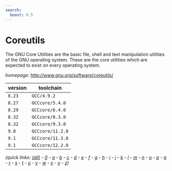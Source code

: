```yaml
---
search:
  boost: 0.5
---
```

# Coreutils

The GNU Core Utilities are the basic file, shell and text manipulation utilities of the  GNU operating system.  These are the core utilities which are expected to exist on every operating system.

*homepage*: <http://www.gnu.org/software/coreutils/>

version | toolchain
--------|----------
``8.23`` | ``GCC/4.9.2``
``8.27`` | ``GCCcore/5.4.0``
``8.29`` | ``GCCcore/6.4.0``
``8.32`` | ``GCCcore/8.3.0``
``8.32`` | ``GCCcore/9.3.0``
``9.0`` | ``GCCcore/11.2.0``
``9.1`` | ``GCCcore/11.3.0``
``9.1`` | ``GCCcore/12.2.0``


*(quick links: [(all)](../index.md) - [0](../0/index.md) - [a](../a/index.md) - [b](../b/index.md) - [c](../c/index.md) - [d](../d/index.md) - [e](../e/index.md) - [f](../f/index.md) - [g](../g/index.md) - [h](../h/index.md) - [i](../i/index.md) - [j](../j/index.md) - [k](../k/index.md) - [l](../l/index.md) - [m](../m/index.md) - [n](../n/index.md) - [o](../o/index.md) - [p](../p/index.md) - [q](../q/index.md) - [r](../r/index.md) - [s](../s/index.md) - [t](../t/index.md) - [u](../u/index.md) - [v](../v/index.md) - [w](../w/index.md) - [x](../x/index.md) - [y](../y/index.md) - [z](../z/index.md))*

